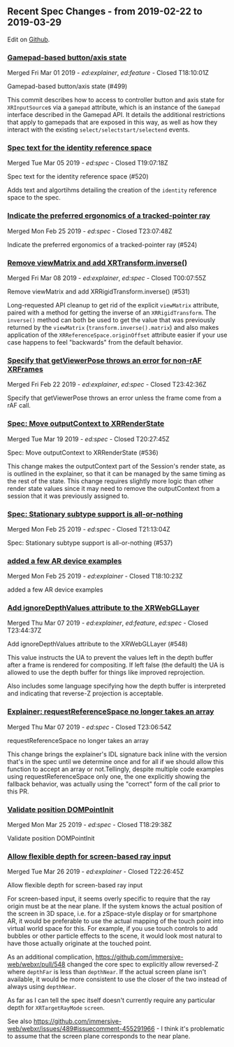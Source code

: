 ## Recent Spec Changes - from 2019-02-22 to 2019-03-29

Edit on [Github](https://github.com/immersive-web/administrivia/blob/master/newsletter/2019-02-22-to-2019-03-29-Recent_Spec_Changes.md).
### [Gamepad-based button/axis state](undefined)

Merged Fri Mar 01 2019 - <i>ed:explainer</i>, <i>ed:feature</i> - Closed T18:10:01Z

Gamepad-based button/axis state (#499)

This commit describes how to access to controller button and axis state for `XRInputSource`s via a `gamepad` attribute, which is an instance of the `Gamepad` interface described in the Gamepad API. It details the additional restrictions that apply to gamepads that are exposed in this way, as well as how they interact with the existing `select/selectstart/selectend` events.



### [Spec text for the identity reference space](undefined)

Merged Tue Mar 05 2019 - <i>ed:spec</i> - Closed T19:07:18Z

Spec text for the identity reference space (#520)

Adds text and algortihms detailing the creation of the `identity` reference space to the spec.



### [Indicate the preferred ergonomics of a tracked-pointer ray](undefined)

Merged Mon Feb 25 2019 - <i>ed:spec</i> - Closed T23:07:48Z

Indicate the preferred ergonomics of a tracked-pointer ray (#524)



### [Remove viewMatrix and add XRTransform.inverse()](undefined)

Merged Fri Mar 08 2019 - <i>ed:explainer</i>, <i>ed:spec</i> - Closed T00:07:55Z

Remove viewMatrix and add XRRigidTransform.inverse() (#531)

Long-requested API cleanup to get rid of the explicit `viewMatrix` attribute, paired with a method for getting the inverse of an `XRRigidTransform`. The `inverse()` method can both be used to get the value that was previously returned by the `viewMatrix` (`transform.inverse().matrix`) and also makes application of the `XRReferenceSpace.originOffset` attribute easier if your use case happens to feel "backwards" from the default behavior.



### [Specify that getViewerPose throws an error for non-rAF XRFrames](undefined)

Merged Fri Feb 22 2019 - <i>ed:explainer</i>, <i>ed:spec</i> - Closed T23:42:36Z

Specify that getViewerPose throws an error unless the frame come from a rAF call.



### [Spec: Move outputContext to XRRenderState](undefined)

Merged Tue Mar 19 2019 - <i>ed:spec</i> - Closed T20:27:45Z

Spec: Move outputContext to XRRenderState (#536)

This change makes the outputContext part of the Session's render state, as is outlined in the explainer, so that it can be managed by the same timing as the rest of the state. This change requires slightly more logic than other render state values since it may need to remove the outputContext from a session that it was previously assigned to.



### [Spec: Stationary subtype support is all-or-nothing](undefined)

Merged Mon Feb 25 2019 - <i>ed:spec</i> - Closed T21:13:04Z

Spec: Stationary subtype support is all-or-nothing (#537)



### [added a few AR device examples](undefined)

Merged Mon Feb 25 2019 - <i>ed:explainer</i> - Closed T18:10:23Z

added a few AR device examples



### [Add ignoreDepthValues attribute to the XRWebGLLayer](undefined)

Merged Thu Mar 07 2019 - <i>ed:explainer</i>, <i>ed:feature</i>, <i>ed:spec</i> - Closed T23:44:37Z

Add ignoreDepthValues attribute to the XRWebGLLayer (#548)

This value instructs the UA to prevent the values left in the depth
buffer after a frame is rendered for compositing. If left false (the
default) the UA is allowed to use the depth buffer for things like
improved reprojection.

Also includes some language specifying how the depth buffer is
interpreted and indicating that reverse-Z projection is acceptable.



### [Explainer: requestReferenceSpace no longer takes an array](undefined)

Merged Thu Mar 07 2019 - <i>ed:spec</i> - Closed T23:06:54Z

requestReferenceSpace no longer takes an array

This change brings the explainer's IDL signature back inline with the
version that's in the spec until we determine once and for all if we
should allow this function to accept an array or not.Tellingly, despite
multiple code examples using requestReferenceSpace only one, the one
explicitly showing the fallback behavior, was actually using the
"correct" form of the call prior to this PR.



### [Validate position DOMPointInit](undefined)

Merged Mon Mar 25 2019 - <i>ed:spec</i> - Closed T18:29:38Z

Validate position DOMPointInit



### [Allow flexible depth for screen-based ray input](undefined)

Merged Tue Mar 26 2019 - <i>ed:explainer</i> - Closed T22:26:45Z

Allow flexible depth for screen-based ray input

For screen-based input, it seems overly specific to require that the ray origin must be at the near plane. If the system knows the actual position of the screen in 3D space, i.e. for a zSpace-style display or for smartphone AR, it would be preferable to use the actual mapping of the touch point into virtual world space for this. For example, if you use touch controls to add bubbles or other particle effects to the scene, it would look most natural to have those actually originate at the touched point.

As an additional complication, https://github.com/immersive-web/webxr/pull/548 changed the core spec to explicitly allow reversed-Z where `depthFar` is less than `depthNear`. If the actual screen plane isn't available, it would be more consistent to use the closer of the two instead of always using `depthNear`.

As far as I can tell the spec itself doesn't currently require any particular depth for `XRTargetRayMode` `screen`.

See also https://github.com/immersive-web/webxr/issues/489#issuecomment-455291966 - I think it's problematic to assume that the screen plane corresponds to the near plane.


